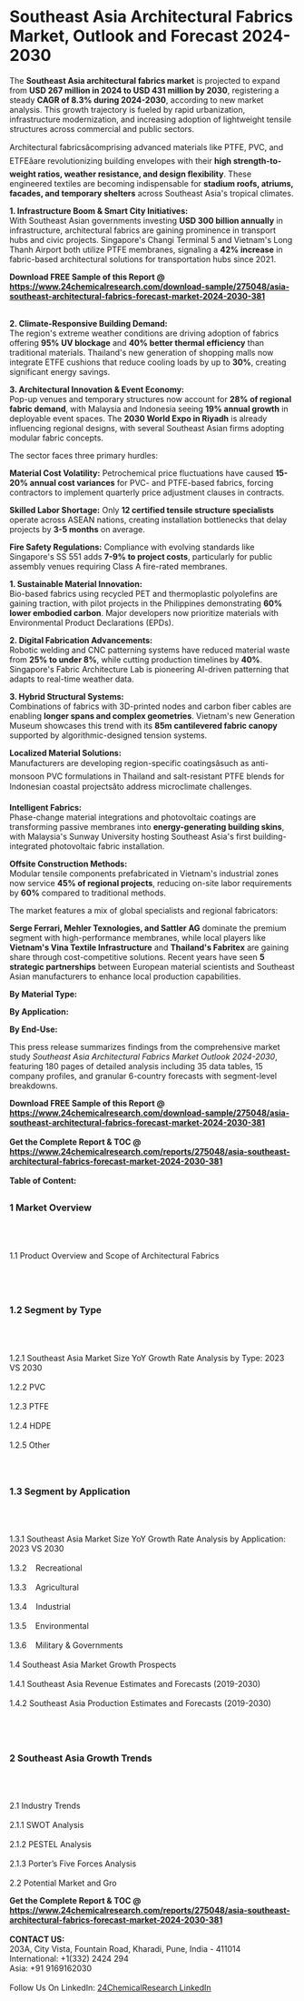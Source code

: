 <h1>Southeast Asia Architectural Fabrics Market, Outlook and Forecast 2024-2030</h1><p>The <strong>Southeast Asia architectural fabrics market</strong> is projected to expand from <strong>USD 267 million in 2024 to USD 431 million by 2030</strong>, registering a steady <strong>CAGR of 8.3% during 2024-2030</strong>, according to new market analysis. This growth trajectory is fueled by rapid urbanization, infrastructure modernization, and increasing adoption of lightweight tensile structures across commercial and public sectors.</p><p>Architectural fabricsâcomprising advanced materials like PTFE, PVC, and ETFEâare revolutionizing building envelopes with their <strong>high strength-to-weight ratios, weather resistance, and design flexibility</strong>. These engineered textiles are becoming indispensable for <strong>stadium roofs, atriums, facades, and temporary shelters</strong> across Southeast Asia's tropical climates.</p><p><strong>1. Infrastructure Boom &amp; Smart City Initiatives:</strong><br>
With Southeast Asian governments investing <strong>USD 300 billion annually</strong> in infrastructure, architectural fabrics are gaining prominence in transport hubs and civic projects. Singapore's Changi Terminal 5 and Vietnam's Long Thanh Airport both utilize PTFE membranes, signaling a <strong>42% increase</strong> in fabric-based architectural solutions for transportation hubs since 2021.</p><div><b>Download FREE Sample of this Report @ 
            <a href="https://www.24chemicalresearch.com/download-sample/275048/asia-southeast-architectural-fabrics-forecast-market-2024-2030-381">
            https://www.24chemicalresearch.com/download-sample/275048/asia-southeast-architectural-fabrics-forecast-market-2024-2030-381</a></b></div><br><p><strong>2. Climate-Responsive Building Demand:</strong><br>
The region's extreme weather conditions are driving adoption of fabrics offering <strong>95% UV blockage</strong> and <strong>40% better thermal efficiency</strong> than traditional materials. Thailand's new generation of shopping malls now integrate ETFE cushions that reduce cooling loads by up to <strong>30%</strong>, creating significant energy savings.</p><p><strong>3. Architectural Innovation &amp; Event Economy:</strong><br>
Pop-up venues and temporary structures now account for <strong>28% of regional fabric demand</strong>, with Malaysia and Indonesia seeing <strong>19% annual growth</strong> in deployable event spaces. The <strong>2030 World Expo in Riyadh</strong> is already influencing regional designs, with several Southeast Asian firms adopting modular fabric concepts.</p><p>The sector faces three primary hurdles:</p><p><strong>Material Cost Volatility:</strong> Petrochemical price fluctuations have caused <strong>15-20% annual cost variances</strong> for PVC- and PTFE-based fabrics, forcing contractors to implement quarterly price adjustment clauses in contracts.</p><p><strong>Skilled Labor Shortage:</strong> Only <strong>12 certified tensile structure specialists</strong> operate across ASEAN nations, creating installation bottlenecks that delay projects by <strong>3-5 months</strong> on average.</p><p><strong>Fire Safety Regulations:</strong> Compliance with evolving standards like Singapore's SS 551 adds <strong>7-9% to project costs</strong>, particularly for public assembly venues requiring Class A fire-rated membranes.</p><p><strong>1. Sustainable Material Innovation:</strong><br>
Bio-based fabrics using recycled PET and thermoplastic polyolefins are gaining traction, with pilot projects in the Philippines demonstrating <strong>60% lower embodied carbon</strong>. Major developers now prioritize materials with Environmental Product Declarations (EPDs).</p><p><strong>2. Digital Fabrication Advancements:</strong><br>
Robotic welding and CNC patterning systems have reduced material waste from <strong>25% to under 8%</strong>, while cutting production timelines by <strong>40%</strong>. Singapore's Fabric Architecture Lab is pioneering AI-driven patterning that adapts to real-time weather data.</p><p><strong>3. Hybrid Structural Systems:</strong><br>
Combinations of fabrics with 3D-printed nodes and carbon fiber cables are enabling <strong>longer spans and complex geometries</strong>. Vietnam's new Generation Museum showcases this trend with its <strong>85m cantilevered fabric canopy</strong> supported by algorithmic-designed tension systems.</p><p><strong>Localized Material Solutions:</strong><br>
	Manufacturers are developing region-specific coatingsâsuch as anti-monsoon PVC formulations in Thailand and salt-resistant PTFE blends for Indonesian coastal projectsâto address microclimate challenges.</p><p><strong>Intelligent Fabrics:</strong><br>
	Phase-change material integrations and photovoltaic coatings are transforming passive membranes into <strong>energy-generating building skins</strong>, with Malaysia's Sunway University hosting Southeast Asia's first building-integrated photovoltaic fabric installation.</p><p><strong>Offsite Construction Methods:</strong><br>
	Modular tensile components prefabricated in Vietnam's industrial zones now service <strong>45% of regional projects</strong>, reducing on-site labor requirements by <strong>60%</strong> compared to traditional methods.</p><p>The market features a mix of global specialists and regional fabricators:</p><p><strong>Serge Ferrari, Mehler Texnologies, and Sattler AG</strong> dominate the premium segment with high-performance membranes, while local players like <strong>Vietnam's Vina Textile Infrastructure</strong> and <strong>Thailand's Fabritex</strong> are gaining share through cost-competitive solutions. Recent years have seen <strong>5 strategic partnerships</strong> between European material scientists and Southeast Asian manufacturers to enhance local production capabilities.</p><p><strong>By Material Type:</strong></p><p><strong>By Application:</strong></p><p><strong>By End-Use:</strong></p><p>This press release summarizes findings from the comprehensive market study <em>Southeast Asia Architectural Fabrics Market Outlook 2024-2030</em>, featuring 180 pages of detailed analysis including 35 data tables, 15 company profiles, and granular 6-country forecasts with segment-level breakdowns.</p><div><b>Download FREE Sample of this Report @ 
            <a href="https://www.24chemicalresearch.com/download-sample/275048/asia-southeast-architectural-fabrics-forecast-market-2024-2030-381">
            https://www.24chemicalresearch.com/download-sample/275048/asia-southeast-architectural-fabrics-forecast-market-2024-2030-381</a></b></div><br><div><b>Get the Complete Report & TOC @ 
            <a href="https://www.24chemicalresearch.com/reports/275048/asia-southeast-architectural-fabrics-forecast-market-2024-2030-381">
            https://www.24chemicalresearch.com/reports/275048/asia-southeast-architectural-fabrics-forecast-market-2024-2030-381</a></b></div><br>
            <b>Table of Content:</b><p><h2><span style="font-size:16px"><strong>1 Market Overview&nbsp;&nbsp; &nbsp;</strong></span></h2><br />
<br />
<p>1.1 Product Overview and Scope of Architectural Fabrics&nbsp;</p><br />
<br />
<h2><strong><span style="font-size:16px">1.2 Segment by Type&nbsp;&nbsp; &nbsp;</span></strong></h2><br />
<br />
<p>1.2.1 Southeast Asia Market Size YoY Growth Rate Analysis by Type: 2023 VS 2030&nbsp;&nbsp; &nbsp;<br /><br />
1.2.2 PVC&nbsp;&nbsp; &nbsp;<br /><br />
1.2.3 PTFE<br /><br />
1.2.4 HDPE<br /><br />
1.2.5 Other<br /><br />
<br />
<h2><span style="font-size:16px"><strong>1.3 Segment by Application&nbsp;&nbsp;</strong></span></h2><br />
<br />
<p>1.3.1 Southeast Asia Market Size YoY Growth Rate Analysis by Application: 2023 VS 2030&nbsp;&nbsp; &nbsp;<br /><br />
1.3.2&nbsp;&nbsp; &nbsp;Recreational<br /><br />
1.3.3&nbsp;&nbsp; &nbsp;Agricultural<br /><br />
1.3.4&nbsp;&nbsp; &nbsp;Industrial<br /><br />
1.3.5&nbsp;&nbsp; &nbsp;Environmental<br /><br />
1.3.6&nbsp;&nbsp; &nbsp;Military & Governments<br /><br />
1.4 Southeast Asia Market Growth Prospects&nbsp;&nbsp; &nbsp;<br /><br />
1.4.1 Southeast Asia Revenue Estimates and Forecasts (2019-2030)&nbsp;&nbsp; &nbsp;<br /><br />
1.4.2 Southeast Asia Production Estimates and Forecasts (2019-2030)&nbsp;&nbsp;</p><br />
<br />
<h2><span style="font-size:16px"><strong>2 Southeast Asia Growth Trends&nbsp;&nbsp; &nbsp;</strong></span></h2><br />
<br />
<p>2.1 Industry Trends&nbsp;&nbsp; &nbsp;<br /><br />
2.1.1 SWOT Analysis&nbsp;&nbsp; &nbsp;<br /><br />
2.1.2 PESTEL Analysis&nbsp;&nbsp; &nbsp;<br /><br />
2.1.3 Porter&rsquo;s Five Forces Analysis&nbsp;&nbsp; &nbsp;<br /><br />
2.2 Potential Market and Gro</p><div><b>Get the Complete Report & TOC @ 
            <a href="https://www.24chemicalresearch.com/reports/275048/asia-southeast-architectural-fabrics-forecast-market-2024-2030-381">
            https://www.24chemicalresearch.com/reports/275048/asia-southeast-architectural-fabrics-forecast-market-2024-2030-381</a></b></div><br><b>CONTACT US:</b><br>
            203A, City Vista, Fountain Road, Kharadi, Pune, India - 411014<br>
            International: +1(332) 2424 294<br>
            Asia: +91 9169162030 <br><br>
            Follow Us On LinkedIn: <a href="https://www.linkedin.com/company/24chemicalresearch/">24ChemicalResearch LinkedIn</a>